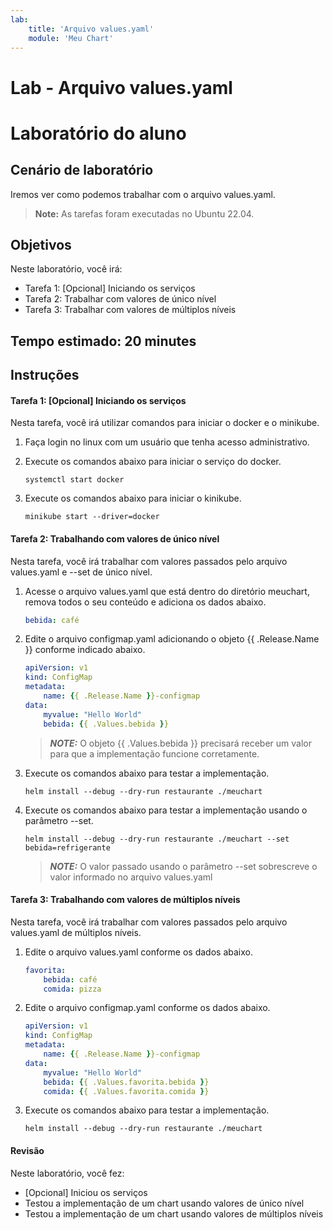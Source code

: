 ```yaml
---
lab:
    title: 'Arquivo values.yaml'
    module: 'Meu Chart'
---
```


# Lab - Arquivo values.yaml

# Laboratório do aluno

## Cenário de laboratório

Iremos ver como podemos trabalhar com o arquivo values.yaml.

>**Note:** As tarefas foram executadas no Ubuntu 22.04.

## Objetivos

Neste laboratório, você irá:

+ Tarefa 1: [Opcional] Iniciando os serviços
+ Tarefa 2: Trabalhar com valores de único nível
+ Tarefa 3: Trabalhar com valores de múltiplos níveis

## Tempo estimado: 20 minutes

## Instruções

#### Tarefa 1: [Opcional] Iniciando os serviços

Nesta tarefa, você irá utilizar comandos para iniciar o docker e o minikube.

1. Faça login no linux com um usuário que tenha acesso administrativo.

1. Execute os comandos abaixo para iniciar o serviço do docker.

    ```shell
    systemctl start docker
    ```

1. Execute os comandos abaixo para iniciar o kinikube.

    ```shell
    minikube start --driver=docker
    ```

#### Tarefa 2: Trabalhando com valores de único nível

Nesta tarefa, você irá trabalhar com valores passados pelo arquivo values.yaml e --set de único nível.

1. Acesse o arquivo values.yaml que está dentro do diretório meuchart, remova todos o seu conteúdo e adiciona os dados abaixo.

    ```yaml
    bebida: café
    ```

1. Edite o arquivo configmap.yaml adicionando o objeto {{ .Release.Name }} conforme indicado abaixo.

    ```yaml
    apiVersion: v1
    kind: ConfigMap
    metadata:
        name: {{ .Release.Name }}-configmap
    data:
        myvalue: "Hello World"
        bebida: {{ .Values.bebida }}
    ```
    > **_NOTE:_**  O objeto {{ .Values.bebida }} precisará receber um valor para que a implementação funcione corretamente.

1. Execute os comandos abaixo para testar a implementação.

    ```shell
    helm install --debug --dry-run restaurante ./meuchart
    ```

1. Execute os comandos abaixo para testar a implementação usando o parâmetro --set.

    ```shell
    helm install --debug --dry-run restaurante ./meuchart --set bebida=refrigerante
    ```
    > **_NOTE:_**  O valor passado usando o parâmetro --set sobrescreve o valor informado no arquivo values.yaml

#### Tarefa 3: Trabalhando com valores de múltiplos níveis

Nesta tarefa, você irá trabalhar com valores passados pelo arquivo values.yaml de múltiplos níveis.

1. Edite o arquivo values.yaml conforme os dados abaixo.

    ```yaml
    favorita:
        bebida: café
        comida: pizza
    ```

1. Edite o arquivo configmap.yaml conforme os dados abaixo.

    ```yaml
    apiVersion: v1
    kind: ConfigMap
    metadata:
        name: {{ .Release.Name }}-configmap
    data:
        myvalue: "Hello World"
        bebida: {{ .Values.favorita.bebida }}
        comida: {{ .Values.favorita.comida }}
    ```

1. Execute os comandos abaixo para testar a implementação.

    ```shell
    helm install --debug --dry-run restaurante ./meuchart
    ```

#### Revisão

Neste laboratório, você fez:

- [Opcional] Iniciou os serviços
- Testou a implementação de um chart usando valores de único nível
- Testou a implementação de um chart usando valores de múltiplos níveis